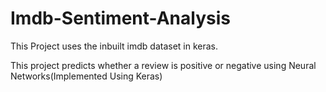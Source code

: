 # Imdb-Sentiment-Analysis
This Project uses the inbuilt imdb dataset in keras.

This project predicts whether a review is positive or negative using Neural Networks(Implemented Using Keras)
